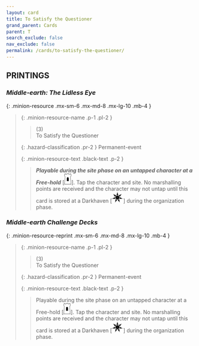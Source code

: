 ```yaml
---
layout: card
title: To Satisfy the Questioner
grand_parent: Cards
parent: T
search_exclude: false
nav_exclude: false
permalink: /cards/to-satisfy-the-questioner/
---
```


## PRINTINGS


### _Middle-earth: The Lidless Eye_

{: .minion-resource .mx-sm-6 .mx-md-8 .mx-lg-10 .mb-4 }
> {: .minion-resource-name .p-1 .pl-2 }
> > <div class="hazard-mp">(3)</div>
> > <div class="card-name">To Satisfy the Questioner</div>
>
> {: .hazard-classification .pr-2 }
> Permanent-event
>
> {: .minion-resource-text .black-text .p-2 }
> > ***Playable during the site phase on an untapped character at a Free-hold*** \[![](/assets/images/free-hold.svg)]. Tap the character and site. No marshalling points are received and the character may not untap until this card is stored at a Darkhaven \[![](/assets/images/dark-haven.svg)] during the organization phase. 
> 

### _Middle-earth Challenge Decks_

{: .minion-resource-reprint .mx-sm-6 .mx-md-8 .mx-lg-10 .mb-4 }
> {: .minion-resource-name .p-1 .pl-2 }
> > <div class="hazard-mp">(3)</div>
> > <div class="card-name">To Satisfy the Questioner</div>
>
> {: .hazard-classification .pr-2 }
> Permanent-event
>
> {: .minion-resource-text .black-text .p-2 }
> > Playable during the site phase on an untapped character at a Free-hold \[![](/assets/images/free-hold.svg)]. Tap the character and site. No marshalling points are received and the character may not untap until this card is stored at a Darkhaven \[![](/assets/images/dark-haven.svg)] during the organization phase. 
> 
